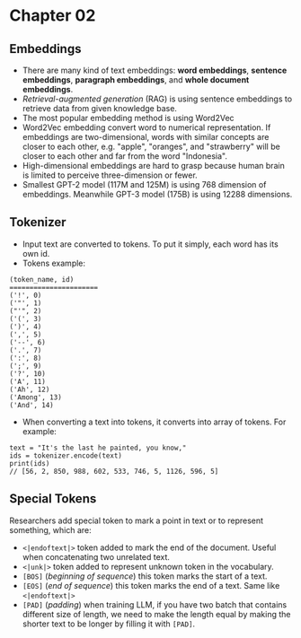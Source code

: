 # Chapter 02


## Embeddings

- There are many kind of text embeddings: **word embeddings**, **sentence embeddings**, **paragraph embeddings**, and **whole document embeddings**. 
- *Retrieval-augmented generation* (RAG) is using sentence embeddings to retrieve data from given knowledge base.
- The most popular embedding method is using Word2Vec
- Word2Vec embedding convert word to numerical representation. If embeddings are two-dimensional, words with similar concepts are closer to each other, e.g. "apple", "oranges", and "strawberry" will be closer to each other and far from the word "Indonesia".
- High-dimensional embeddings are hard to grasp because human brain is limited to perceive three-dimension or fewer.
- Smallest GPT-2 model (117M and 125M) is using 768 dimension of embeddings. Meanwhile GPT-3 model (175B) is using 12288 dimensions.


## Tokenizer

- Input text are converted to tokens. To put it simply, each word has its own id.
- Tokens example: 
```
(token_name, id)
======================
('!', 0)
('"', 1)
("'", 2)
('(', 3)
(')', 4)
(',', 5)
('--', 6)
('.', 7)
(':', 8)
(';', 9)
('?', 10)
('A', 11)
('Ah', 12)
('Among', 13)
('And', 14)
```

- When converting a text into tokens, it converts into array of tokens. For example:

```
text = "It's the last he painted, you know,"
ids = tokenizer.encode(text)
print(ids)
// [56, 2, 850, 988, 602, 533, 746, 5, 1126, 596, 5]
```

## Special Tokens

Researchers add special token to mark a point in text or to represent something, which are:
- `<|endoftext|>` token added to mark the end of the document. Useful when concatenating two unrelated text.
- `<|unk|>` token added to represent unknown token in the vocabulary.
- `[BOS]` (*beginning of sequence*) this token marks the start of a text.
- `[EOS]` (*end of sequence*) this token marks the end of a text. Same like `<|endoftext|>`
- `[PAD]` (*padding*) when training LLM, if you have two batch that contains different size of length, we need to make the length equal by making the shorter text to be longer by filling it with `[PAD]`.
